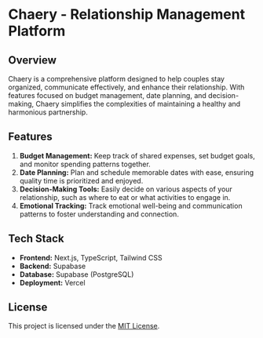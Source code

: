 # Chaery - Relationship Management Platform

## Overview

Chaery is a comprehensive platform designed to help couples stay organized, communicate effectively, and enhance their relationship. With features focused on budget management, date planning, and decision-making, Chaery simplifies the complexities of maintaining a healthy and harmonious partnership.

## Features

1. **Budget Management:** Keep track of shared expenses, set budget goals, and monitor spending patterns together.
2. **Date Planning:** Plan and schedule memorable dates with ease, ensuring quality time is prioritized and enjoyed.
3. **Decision-Making Tools:** Easily decide on various aspects of your relationship, such as where to eat or what activities to engage in.
4. **Emotional Tracking:** Track emotional well-being and communication patterns to foster understanding and connection.

## Tech Stack

- **Frontend:** Next.js, TypeScript, Tailwind CSS
- **Backend:** Supabase
- **Database:** Supabase (PostgreSQL)
- **Deployment:** Vercel

## License

This project is licensed under the [MIT License](LICENSE).
